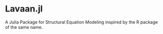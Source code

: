 # Lavaan.jl
A Julia Package for Structural Equation Modeling inspired by the R package of the same name.
